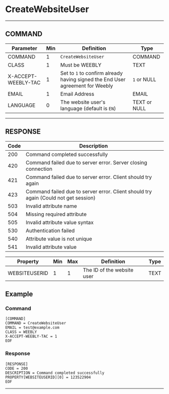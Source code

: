 # CreateWebsiteUser

----
## COMMAND

Parameter | Min | Definition | Type
---- | ---- | ---- | ----
COMMAND | 1 | `CreateWebsiteUser` | COMMAND
CLASS | 1 | Must be WEEBLY | TEXT
X-ACCEPT-WEEBLY-TAC | 1 | Set to `1` to confirm already having signed the End User agreement for Weebly | `1` or NULL
EMAIL | 1 | Email Address | EMAIL
LANGUAGE | 0 | The website user's language (default is `EN`) | TEXT or NULL

----
## RESPONSE

Code | Description
---- | ----
200 | Command completed successfully
420 | Command failed due to server error. Server closing connection
421 | Command failed due to server error. Client should try again
423 | Command failed due to server error. Client should try again (Could not get session)
503 | Invalid attribute name
504 | Missing required attribute
505 | Invalid attribute value syntax
530 | Authentication failed
540 | Attribute value is not unique
541 | Invalid attribute value

Property | Min | Max | Definition | Type
---- | ---- | ---- | ---- | ----
WEBSITEUSERID | 1 | 1 | The ID of the website user | TEXT

## Example

### Command

```
[COMMAND]
COMMAND = CreateWebsiteUser
EMAIL = test@example.com
CLASS = WEEBLY
X-ACCEPT-WEEBLY-TAC = 1
EOF
```
### Response

```
[RESPONSE]
CODE = 200
DESCRIPTION = Command completed successfully
PROPERTY[WEBSITEUSERID][0] = 123522904
EOF
```

----
